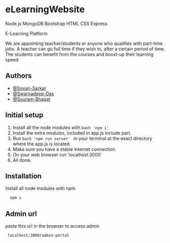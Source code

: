 # eLearningWebsite
Node.js MongoDB Bootstrap HTML CSS Express

E-Learning Platform

We are appointing teacher/students or anyone who qualifies with part-time jobs. A teacher can go full time if they wish to, after a certain period of time. The students can benefit from the courses and boost-up their learning speed.



## Authors

- [@Sovan-Sarkar](https://github.com/El-Psy-Congroo-001)
- [@Swarnadeep-Das](https://github.com/jojocoder28)
- [@Souram-Bhagat](https://github.com/jojocoder28)


## Initial setup
1. Install all the node modules with ```bash 'npm i' ```
2. Install the extra modules, included in app.js include part.
3. Run ```bash 'npm run server' ``` in your terminal at the exact directory where the app.js is located.
4. Make sure you have a stable internet connection.
5. On your web browser run 'localhost:3000'
6. All done.
## Installation

Install all node modules with npm

```bash
  npm i
```
    
## Admin url
paste this url in the browser to access admin
```bash
 localhost:3000/admin-portal
```
